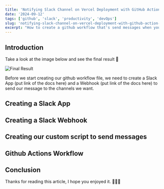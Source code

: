 ```yaml
---
title: 'Notifying Slack Channel on Vercel Deployment with GitHub Action Workflow'
date: '2024-09-12'
tags: ['github', 'slack', 'productivity', 'devOps']
slug: 'notifying-slack-channel-on-vercel-deployment-with-github-action-workflow'
excerpt: "How to create a github workflow that's send messages when your Vercel's deploy is completed"
---
```


<!-- TODO Create Slack -->
<!-- TODO Create Slack App -->
<!-- TODO Create Slack Webhook -->
<!-- TODO Create Repository with all code -->
<!-- STEPS -->
<!-- 1. Create the Script -->
<!-- 2. Create the Slack App Webhook -->
<!-- 3. Create the Github Actions Workflow -->

## Introduction

Take a look at the image below and see the final result 🙂

![Final Result](path/to/image.png)

Before we start creating our github workflow file, we need to create a Slack App (put link of the docs here) and a Webhook (put link of the docs here) to send our message to the channels we want.

## Creating a Slack App

## Creating a Slack Webhook

## Creating our custom script to send messages

## Github Actions Workflow

## Conclusion

Thanks for reading this article, I hope you enjoyed it. 🧑🏽‍🚀
